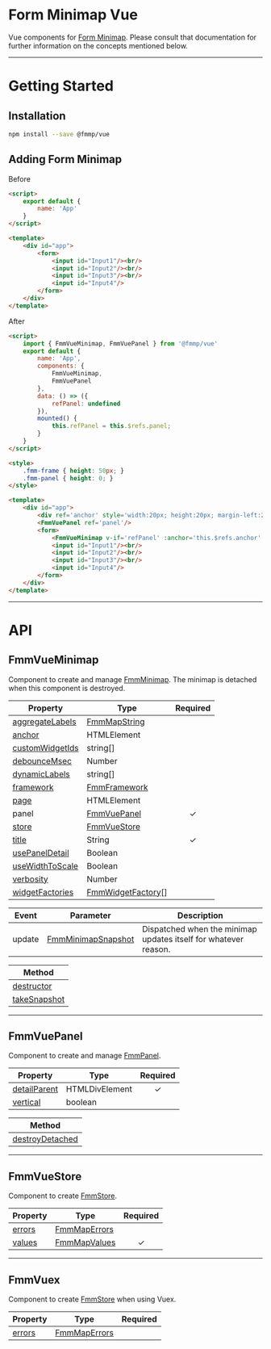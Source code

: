 # Form Minimap Vue
Vue components for [Form Minimap](https://github.com/sparrowhawk-ea/fmmp-core).
Please consult that documentation for further information on the concepts mentioned below.

***
# Getting Started
## Installation
```bash
npm install --save @fmmp/vue
```

## Adding Form Minimap
Before
```html
<script>
    export default {
        name: 'App'
    }
</script>

<template>
    <div id="app">
        <form>
            <input id="Input1"/><br/>
            <input id="Input2"/><br/>
            <input id="Input3"/><br/>
            <input id="Input4"/>
        </form>
    </div>
</template>
```
After
```html
<script>
    import { FmmVueMinimap, FmmVuePanel } from '@fmmp/vue'
    export default {
        name: 'App',
        components: {
            FmmVueMinimap,
            FmmVuePanel
        },
        data: () => ({
            refPanel: undefined
        }),
        mounted() {
            this.refPanel = this.$refs.panel;
        }
    }
</script>

<style>
    .fmm-frame { height: 50px; }
    .fmm-panel { height: 0; }
</style>

<template>
    <div id="app">
        <div ref='anchor' style='width:20px; height:20px; margin-left:200px'></div>
        <FmmVuePanel ref='panel'/>
        <form>
            <FmmVueMinimap v-if='refPanel' :anchor='this.$refs.anchor' :panel='refPanel' title='Title'/>
            <input id="Input1"/><br/>
            <input id="Input2"/><br/>
            <input id="Input3"/><br/>
            <input id="Input4"/>
        </form>
    </div>
</template>
```

***
# API
## FmmVueMinimap
Component to create and manage [FmmMinimap](https://github.com/sparrowhawk-ea/fmmp-core#fmmminimap).
The minimap is detached when this component is destroyed.

Property | Type | Required
--- | --- | :---:
[aggregateLabels](https://github.com/sparrowhawk-ea/fmmp-core#mcp-aggregatelabels) | [FmmMapString](https://github.com/sparrowhawk-ea/fmmp-core#fmmmapstring)
[anchor](https://github.com/sparrowhawk-ea/fmmp-core#mcp-anchor) | HTMLElement
[customWidgetIds](https://github.com/sparrowhawk-ea/fmmp-core#mm-compose-customwidgetids) | string[]
[debounceMsec](https://github.com/sparrowhawk-ea/fmmp-core#mcp-debouncemsec) | Number
[dynamicLabels](https://github.com/sparrowhawk-ea/fmmp-core#mcp-dynamiclabels) | string[]
[framework](https://github.com/sparrowhawk-ea/fmmp-core#mcp-framework) | [FmmFramework](https://github.com/sparrowhawk-ea/fmmp-core#fmmframework)
[page](https://github.com/sparrowhawk-ea/fmmp-core#mcp-page) | HTMLElement
panel | [FmmVuePanel](#fmmvuepanel) | &check;
[store](https://github.com/sparrowhawk-ea/fmmp-core#mcp-store) | [FmmVueStore](#fmmvuestore)
[title](https://github.com/sparrowhawk-ea/fmmp-core#mcp-title) | String | &check;
[usePanelDetail](https://github.com/sparrowhawk-ea/fmmp-core#mcp-usepaneldetail) | Boolean
[useWidthToScale](https://github.com/sparrowhawk-ea/fmmp-core#mcp-usewidthtoscale) | Boolean
[verbosity](https://github.com/sparrowhawk-ea/fmmp-core#mcp-verbosity) | Number
[widgetFactories](https://github.com/sparrowhawk-ea/fmmp-core#mcp-widgetfactories) | [FmmWidgetFactory](https://github.com/sparrowhawk-ea/fmmp-core#fmmwidgetfactory)[]

Event | Parameter | Description
--- | --- | ---
update | [FmmMinimapSnapshot](https://github.com/sparrowhawk-ea/fmmp-core#fmmminimapsnapshot) | Dispatched when the minimap updates itself for whatever reason.

| Method
| ---
| [destructor](https://github.com/sparrowhawk-ea/fmmp-core#mm-destructor)
| [takeSnapshot](https://github.com/sparrowhawk-ea/fmmp-core#mm-takesnapshot)

***
## FmmVuePanel
Component to create and manage [FmmPanel](https://github.com/sparrowhawk-ea/fmmp-core#fmmmpanel).

Property | Type | Required
--- | --- | :---:
[detailParent](https://github.com/sparrowhawk-ea/fmmp-core#pcp-detailparent) | HTMLDivElement | &check;
[vertical](https://github.com/sparrowhawk-ea/fmmp-core#pcp-vertical) | boolean

| Method
| ---
| [destroyDetached](https://github.com/sparrowhawk-ea/fmmp-core#pm-destroydetached)

***
## FmmVueStore
Component to create [FmmStore](https://github.com/sparrowhawk-ea/fmmp-core#fmmstore).

Property | Type | Required
--- | --- | :---:
[errors](https://github.com/sparrowhawk-ea/fmmp-core#scp-errors) | [FmmMapErrors](https://github.com/sparrowhawk-ea/fmmp-core#fmmmaperrors)
[values](https://github.com/sparrowhawk-ea/fmmp-core#scp-values) | [FmmMapValues](https://github.com/sparrowhawk-ea/fmmp-core#fmmmapvalues) | &check;

***
## FmmVuex
Component to create [FmmStore](https://github.com/sparrowhawk-ea/fmmp-core#fmmstore) when using Vuex.

Property | Type | Required
--- | --- | :---:
[errors](https://github.com/sparrowhawk-ea/fmmp-core#scp-errors) | [FmmMapErrors](https://github.com/sparrowhawk-ea/fmmp-core#fmmmaperrors)
